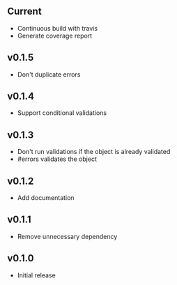 Current
-------

* Continuous build with travis
* Generate coverage report

v0.1.5
-------

* Don't duplicate errors

v0.1.4
-------

* Support conditional validations

v0.1.3
-------

* Don't run validations if the object is already validated
* #errors validates the object

v0.1.2
------

* Add documentation

v0.1.1
------

* Remove unnecessary dependency

v0.1.0
------

* Initial release
